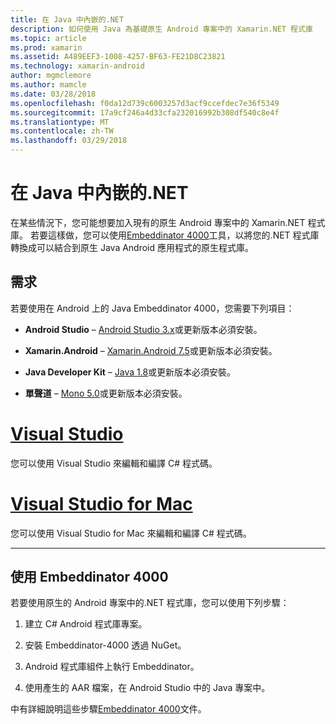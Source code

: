 ```yaml
---
title: 在 Java 中內嵌的.NET
description: 如何使用 Java 為基礎原生 Android 專案中的 Xamarin.NET 程式庫
ms.topic: article
ms.prod: xamarin
ms.assetid: A489EEF3-1008-4257-BF63-FE21D8C23821
ms.technology: xamarin-android
author: mgmclemore
ms.author: mamcle
ms.date: 03/28/2018
ms.openlocfilehash: f0da12d739c6003257d3acf9ccefdec7e36f5349
ms.sourcegitcommit: 17a9cf246a4d33cfa232016992b308df540c8e4f
ms.translationtype: MT
ms.contentlocale: zh-TW
ms.lasthandoff: 03/29/2018
---
```

# <a name="embedding-net-in-java"></a>在 Java 中內嵌的.NET

在某些情況下，您可能想要加入現有的原生 Android 專案中的 Xamarin.NET 程式庫。 若要這樣做，您可以使用[Embeddinator 4000](https://mono.github.io/Embeddinator-4000/)工具，以將您的.NET 程式庫轉換成可以結合到原生 Java Android 應用程式的原生程式庫。

 
## <a name="requirements"></a>需求

若要使用在 Android 上的 Java Embeddinator 4000，您需要下列項目：

-   **Android Studio** &ndash; [Android Studio 3.x](https://developer.android.com/studio/preview/index.html)或更新版本必須安裝。

-   **Xamarin.Android** &ndash; [Xamarin.Android 7.5](https://www.visualstudio.com/xamarin/)或更新版本必須安裝。

-   **Java Developer Kit** &ndash; [Java 1.8](http://www.oracle.com/technetwork/java/javase/downloads/jdk8-downloads-2133151.html)或更新版本必須安裝。

-   **單聲道** &ndash; [Mono 5.0](http://www.mono-project.com/download/)或更新版本必須安裝。


# <a name="visual-studiotabvswin"></a>[Visual Studio](#tab/vswin)

您可以使用 Visual Studio 來編輯和編譯 C# 程式碼。

# <a name="visual-studio-for-mactabvsmac"></a>[Visual Studio for Mac](#tab/vsmac)

您可以使用 Visual Studio for Mac 來編輯和編譯 C# 程式碼。

-----

 
## <a name="using-the-embeddinator-4000"></a>使用 Embeddinator 4000

若要使用原生的 Android 專案中的.NET 程式庫，您可以使用下列步驟：

1.  建立 C# Android 程式庫專案。

2.  安裝 Embeddinator-4000 透過 NuGet。

3.  Android 程式庫組件上執行 Embeddinator。

4.  使用產生的 AAR 檔案，在 Android Studio 中的 Java 專案中。

中有詳細說明這些步驟[Embeddinator 4000](https://mono.github.io/Embeddinator-4000/getting-started-java-android.html)文件。
